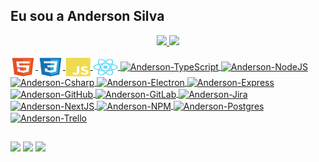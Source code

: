 ## Eu sou a Anderson Silva
<div align="center">
  <a href="https://github.com/Dev-Anderson">
  <img height="180em" src="https://github-readme-stats.vercel.app/api?username=Dev-Anderson&show_icons=true&theme=dracula&include_all_commits=true&count_private=true"/>
  <img height="180em" src="https://github-readme-stats.vercel.app/api/top-langs/?username=Dev-Anderson&layout=compact&langs_count=7&theme=dracula"/>
</div>
<div style="display: inline_block"><br>
  <img align="center" alt="Anderson-HTML" height="30" width="40" src="https://raw.githubusercontent.com/devicons/devicon/master/icons/html5/html5-original.svg">
   <img align="center" alt="Anderson-CSS" height="30" width="40" src="https://raw.githubusercontent.com/devicons/devicon/master/icons/css3/css3-original.svg">
  <img align="center" alt="Anderson-Js" height="30" width="40" src="https://raw.githubusercontent.com/devicons/devicon/master/icons/javascript/javascript-plain.svg">
  <img align="center" alt="Anderson-React" height="30" width="40" src="https://raw.githubusercontent.com/devicons/devicon/master/icons/react/react-original.svg">
  <img align="center" alt="Anderson-TypeScript" height="30" width="40" src="https://github.com/Dev-Anderson/icones/blob/master/typescript.svg">
  <img align="center" alt="Anderson-NodeJS" height="30" width="40" src="https://github.com/Dev-Anderson/Cursos/blob/master/nodejs-original.svg">
  <img align="center" alt="Anderson-Csharp" height="30" width="40" src="https://github.com/Dev-Anderson/icones/blob/master/csharp.svg">
  <img align="center" alt="Anderson-Electron" height="30" width="40" src="https://github.com/Dev-Anderson/icones/blob/master/electron.svg">
  <img align="center" alt="Anderson-Express" height="30" width="40" src="https://github.com/Dev-Anderson/icones/blob/master/express.svg">
  <img align="center" alt="Anderson-GitHub" height="30" width="40" src="https://github.com/Dev-Anderson/icones/blob/master/github.svg">
  <img align="center" alt="Anderson-GitLab" height="30" width="40" src="https://github.com/Dev-Anderson/icones/blob/master/gitlab.svg">
  <img align="center" alt="Anderson-Jira" height="30" width="40" src="https://github.com/Dev-Anderson/icones/blob/master/jira.svg">
  <img align="center" alt="Anderson-NextJS" height="30" width="40" src="https://github.com/Dev-Anderson/icones/blob/master/nextjs.svg">
  <img align="center" alt="Anderson-NPM" height="30" width="40" src="https://github.com/Dev-Anderson/icones/blob/master/npm.svg">
  <img align="center" alt="Anderson-Postgres" height="30" width="40" src="https://github.com/Dev-Anderson/icones/blob/master/postgresql.svg">
  <img align="center" alt="Anderson-Trello" height="30" width="40" src="https://github.com/Dev-Anderson/icones/blob/master/trello.svg">
  

</div>
  
  ##
 
<div> 
  <a href="https://www.instagram.com/adersoosilvaa/" target="_blank"><img src="https://img.shields.io/badge/-Instagram-%23E4405F?style=for-the-badge&logo=instagram&logoColor=white" target="_blank"></a>
  <a href = "mailto:adersoosilvaa@gmail.com"><img src="https://img.shields.io/badge/-Gmail-%23333?style=for-the-badge&logo=gmail&logoColor=white" target="_blank"></a>
  <a href="https://www.linkedin.com/in/anderson-silva-7591b1102/" target="_blank"><img src="https://img.shields.io/badge/-LinkedIn-%230077B5?style=for-the-badge&logo=linkedin&logoColor=white" target="_blank"></a>
 
 
</div>
